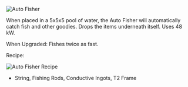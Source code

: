 ![Auto Fisher](https://i.imgur.com/1ox1uM2.png?1)

When placed in a 5x5x5 pool of water, the Auto Fisher will automatically catch fish and other goodies. Drops the items underneath itself. Uses 48 kW.

When Upgraded: Fishes twice as fast.

Recipe:

![Auto Fisher Recipe](https://i.imgur.com/t0JJh1K.png?1)
* String, Fishing Rods, Conductive Ingots, T2 Frame